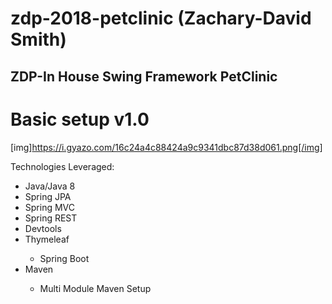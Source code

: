 # zdp-2018-petclinic (Zachary-David Smith)
<h2>ZDP-In House Swing Framework PetClinic
  
    
  <h1>Basic setup v1.0</h1>
  
  [img]https://i.gyazo.com/16c24a4c88424a9c9341dbc87d38d061.png[/img]
  
  Technologies Leveraged: 
  
<ul>
  <li>Java/Java 8</li>
  <li>Spring JPA</li>
  <li>Spring MVC</li>
  <li>Spring REST</li>
  <li>Devtools</li>
  <li>Thymeleaf</li>
  <ul><li>Spring Boot</li></ul>
  <li>Maven </li>
  <ul><li>Multi Module Maven Setup</ul></li>
</ul>  

